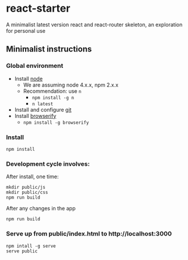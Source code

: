 # react-starter
A minimalist latest version react and react-router skeleton, an exploration for personal use

## Minimalist instructions

### Global environment

* Install [node](https://nodejs.org/en/)
    * We are assuming node 4.x.x, npm 2.x.x
    * Recommendation: use `n`
        * `npm install -g n`
        * `n latest`
* Install and configure [git](https://git-scm.com/book/en/v2)
* Install [browserify](http://browserify.org/)
    * `npm install -g browserify`

### Install

````
npm install
````

### Development cycle involves:

After install, one time:

````
mkdir public/js
mkdir public/css
npm run build
````

After any changes in the app

````
npm run build
````

### Serve up from public/index.html to http://localhost:3000

````
npm intall -g serve
serve public
````
